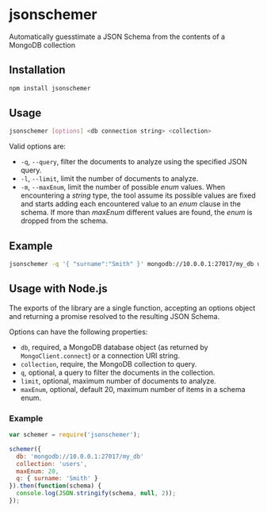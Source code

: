 # jsonschemer
Automatically guesstimate a JSON Schema from the contents of a MongoDB collection

## Installation

```bash
npm install jsonschemer
```

## Usage

```bash
jsonschemer [options] <db connection string> <collection>
```

Valid options are:
* `-q`, `--query`, filter the documents to analyze using the specified JSON query.
* `-l`, `--limit`, limit the number of documents to analyze.
* `-m`, `--maxEnum`, limit the number of possible *enum* values. When encountering a *string*
type, the tool assume its possible values are fixed and starts adding each encountered
value to an *enum* clause in the schema. If more than *maxEnum* different values are found,
the *enum* is dropped from the schema.

## Example

```bash
jsonschemer -q '{ "surname":"Smith" }' mongodb://10.0.0.1:27017/my_db users
```

## Usage with Node.js

The exports of the library are a single function, accepting an options object and
returning a promise resolved to the resulting JSON Schema.

Options can have the following properties:
* `db`, required, a MongoDB database object (as returned by `MongoClient.connect`) or a
connection URI string.
* `collection`, require, the MongoDB collection to query.
* `q`, optional, a query to filter the documents in the collection.
* `limit`, optional, maximum number of documents to analyze.
* `maxEnum`, optional, default 20, maximum number of items in a schema enum.


### Example

```js
var schemer = require('jsonschemer');

schemer({
  db: 'mongodb://10.0.0.1:27017/my_db'
  collection: 'users',
  maxEnum: 20,
  q: { surname: 'Smith' }
}).then(function(schema) {
  console.log(JSON.stringify(schema, null, 2));
});
```